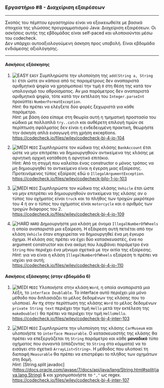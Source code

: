 ### Εργαστήριο #8 - Διαχείριση εξαιρέσεων
___
Σκοπός του πέμπτου εργαστηρίου είναι να εξοικειωθείτε με βασικά στοιχεία της γλώσσας προγραμματισμού Java: Διαχείριση εξαιρέσεων.
Οι ασκήσεις αυτής της εβδομάδας είναι self-paced και υλοποιούνται μέσω του codecheck.  
Δεν υπάρχει αυτοαξιολογούμενη άσκηση προς υποβολή. Είναι εβδομάδα ενδιάμεσης αξιολόγησης.

___
#### Ασκήσεις εξάσκησης ####


1. ![EASY](https://via.placeholder.com/15/c5f015/c5f015.png) `EASY`
    Συμπληρώστε την υλοποίηση της `add(String a, String b)` έτσι ώστε αν κάποια από τις παραμέτρους δεν αναπαριστά αριθμητικά ψηφία να χρησιμοποιεί την τιμή `0` στη θέση της κατά τον υπολογισμό του αθροίσματος. Αν μια παράμετρος δεν αναπαριστά αριθμητικά ψηφία, τότε κατά την εκτέλεση του `Integer.parseInt` προκύπτει `NumberFormatException`.   
    _Hint_: θα πρέπει να ελέγξετε δύο φορές ξεχωριστά για κάθε παράμετρο.  
    _Hint_: με βάση όσα είπαμε στη θεωρία αυτή η τμηματική προστασία του κώδικα με πολλαπλά `try..catch` και αυθέρετη επιλογή τιμών σε περίπτωση σφάλματος δεν είναι η ενδεδειγμένη πρακτική, θεωρήστε την άσκηση απλά εισαγωγή στη χρήση exceptions.  
    https://codecheck.io/files/wiley/codecheck-bj-4-io-104

2. ![MEDI](https://via.placeholder.com/15/ffa500/ffa500.png) `MEDI`
    Συμπληρώστε τον κώδικα της κλάσης `BankAccount` έτσι ώστε να μην επιτρέπει να δημιουργηθούν αντικείμενα της κλάσης με αρνητική αρχική κατάθεση ή αρνητικό επιτόκιο.  
    Hint: Από τη στιγμή που καλείται ένας constructor ο μόνος τρόπος να _μη_ δημιουργηθεί το αντικείμενο είναι η έγερση μιας εξαίρεσης. Προτεινόμενος τύπος εξαίρεσς εδώ ο `IllegalArgumentException`.     
    https://codecheck.io/files/wiley/codecheck-bjlo-1-io-103

2. ![MEDI](https://via.placeholder.com/15/ffa500/ffa500.png) `MEDI`
    Συμπληρώστε τον κώδικα της κλάσης `Vehicle` έτσι ώστε να μην επιτρέπει να δημιουργηθούν αντικείμενα της κλάσης αν ο τύπος του οχήματος είναι `truck` και το πλήθος των τροχών μικρότερο του 4 ή αν ο τύπος του οχήματος είναι `motorcycle` και ο αριθμός των τροχών διάφορος του 2.    
    https://codecheck.io/files/wiley/codecheck-bj-4-io-109

3. ![HARD](https://via.placeholder.com/15/f03c15/f03c15.png) `HARD`
    Δημιουργήστε μια κλάση με όνομα `IllegalNumberOfWheels` η οποία αναπαριστά μια εξαίρεση. Η εξάιρεση αυτή πετιέται από την κλάση `Vehicle` όταν επιχειρείται να δημιουργηθεί ένα μη έγκυρο όχημα. Η κλάση σας πρέπει να έχει δύο κατασκευαστές, ένα no argument constructor και ένα ακόμη που λαμβάνει παράμετρο ένα `String` που περιέχει ένα μήνυμα σχετικά με την αιτία της εξαίρεσης.   
    _Hint_: για να είναι η κλάση `IllegalNumberOfWheels` εξαίρεση τι πρέπει να ισχύει για αυτή;  
    https://codecheck.io/files/wiley/codecheck-bj-4-io-110

#### Ασκήσεις εξάσκησης (στην εβδομάδα 6) ####

1. ![MEDI](https://via.placeholder.com/15/ffa500/ffa500.png) `MEDI`
    Υλοποιήστε στην κλάση `Word`, η οποία αναπαριστά μια λέξη, το `interface Doublable`. Το interface αυτό περιέχει μία μόνο μέθοδο που διπλασιάζει το μέλος δεδομένων της κλάσης που το υλοποιεί. Αν πχ στην περίπτωση της κλάσης `Word` το μέλος δεδομένων `private String text` περιέχει την τιμή `Hello` μετά την εκτέλεση της `makeDouble()` θα πρέπει να περιέχει την τιμή `HelloHello`.  
    https://codecheck.io/files/wiley/codecheck-bj-4-inter-103

1. ![MEDI](https://via.placeholder.com/15/ffa500/ffa500.png) `MEDI`
    Συμπληρώστε την υλοποίηση της κλάσης `CarMuseum` και υλοποιήστε το `interface Measurable`. Ο κατασκευαστής της κλάσης θα πρέπει να επεξεργάζεται τη `String` παράμετρο και κάθε **μοναδικό** τύπο οχήματος που συναντά (σπάζοντας το `String` στα κόμματα) να το εισάγει στο σχετικό `ArrayList<String>`. Η μέθοδος που υλοποιεί τη διεπαφή `Measurable` θα πρέπει να επιστρέφει το πλήθος των οχημάτων στη δομή.  
    _Hint_: [String.split javadoc](https://docs.oracle.com/javase/7/docs/api/java/lang/String.html#split(java.lang.String) & και χρησιμοποιήστε το `","` ως regex.  
    https://codecheck.io/files/wiley/codecheck-bj-4-inter-107
